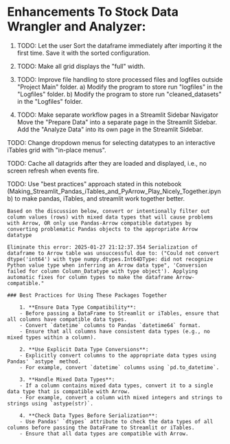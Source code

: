 # Enhancements To Stock Data Wrangler and Analyzer: 


1) TODO: Let the user Sort the dataframe immediately after importing it the first time.  Save it with the sorted configuration.  

2) TODO: Make all grid displays the "full" width.  

3) TODO: Improve file handling to store processed files and logfiles outside "Project Main" folder.
    a) Modify the program to store run "logfiles" in the "Logfiles" folder.
    b) Modify the program to store run "cleaned_datasets" in the "Logfiles" folder.


3) TODO: Make separate workflow pages in a Streamlit Sidebar Navigator
    Move the "Prepare Data" into a separate page in the Streamlit Sidebar. 
    Add the "Analyze Data" into its own page in the Streamlit Sidebar. 


TODO: Change dropdown menus for selecting datatypes to an interactive iTables grid with "in-place menus". 

TODO: Cache all datagrids after they are loaded and displayed, i.e., no screen refresh when events fire.

TODO: Use "best practices" approach stated in this notebook (Making_Streamlit_Pandas_iTables_and_PyArrow_Play_Nicely_Together.ipynb) to make pandas, iTables, and streamlit work together better.  
    
    Based on the discussion below, convert or intentionally filter out column values (rows) with mixed data types that will cause problems with Arrow, OR only use Pandas-Arrow compatible datatypes by converting problematic Pandas objects to the appropriate Arrow datatype

    Eliminate this error: 2025-01-27 21:12:37.354 Serialization of dataframe to Arrow table was unsuccessful due to: ("Could not convert dtype('int64') with type numpy.dtypes.Int64DType: did not recognize Python value type when inferring an Arrow data type", 'Conversion failed for column Column_Datatype with type object'). Applying automatic fixes for column types to make the dataframe Arrow-compatible."

    ### Best Practices for Using These Packages Together

        1. **Ensure Data Type Compatibility**:
        - Before passing a DataFrame to Streamlit or iTables, ensure that all columns have compatible data types.
        - Convert `datetime` columns to Pandas `datetime64` format.
        - Ensure that all columns have consistent data types (e.g., no mixed types within a column).

        2. **Use Explicit Data Type Conversions**:
        - Explicitly convert columns to the appropriate data types using Pandas' `astype` method.
        - For example, convert `datetime` columns using `pd.to_datetime`.

        3. **Handle Mixed Data Types**:
        - If a column contains mixed data types, convert it to a single data type that is compatible with Arrow.
        - For example, convert a column with mixed integers and strings to strings using `astype(str)`.

        4. **Check Data Types Before Serialization**:
        - Use Pandas' `dtypes` attribute to check the data types of all columns before passing the DataFrame to Streamlit or iTables.
        - Ensure that all data types are compatible with Arrow.


